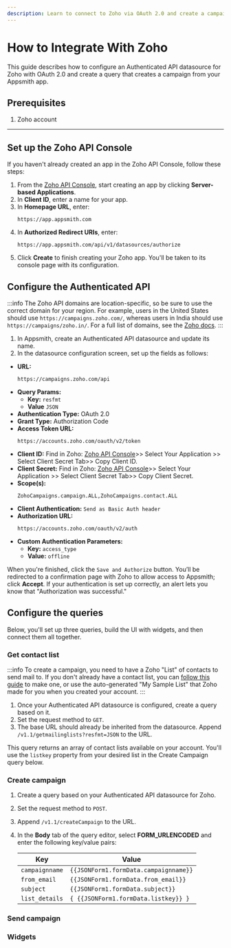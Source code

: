 ```yaml
---
description: Learn to connect to Zoho via OAuth 2.0 and create a campaign from your app.
---
```

# How to Integrate With Zoho

This guide describes how to configure an Authenticated API datasource for Zoho with OAuth 2.0 and create a query that creates a campaign from your Appsmith app.

## Prerequisites

1. Zoho account

---

## Set up the Zoho API Console

If you haven't already created an app in the Zoho API Console, follow these steps:

1. From the [Zoho API Console](https://api-console.zoho.com/), start creating an app by clicking **Server-based Applications**.
1. In **Client ID**, enter a name for your app.
1. In **Homepage URL**, enter:
    ```
    https://app.appsmith.com
    ```
1. In **Authorized Redirect URIs**, enter:
    ```
    https://app.appsmith.com/api/v1/datasources/authorize
    ```
1. Click **Create** to finish creating your Zoho app. You'll be taken to its console page with its configuration.

## Configure the Authenticated API

:::info
The Zoho API domains are location-specific, so be sure to use the correct domain for your region. For example, users in the United States should use `https://campaigns.zoho.com/`, whereas users in India should use `https://campaigns/zoho.in/`. For a full list of domains, see the [Zoho docs](https://www.zoho.com/campaigns/help/developers/data-centers.html).
:::

1. In Appsmith, create an Authenticated API datasource and update its name.
1. In the datasource configuration screen, set up the fields as follows: 

* **URL:**
    ```
    https://campaigns.zoho.com/api
    ```
* **Query Params:**
    * **Key:** `resfmt`
    * **Value** `JSON`
* **Authentication Type:** OAuth 2.0 
* **Grant Type:** Authorization Code  
* **Access Token URL:**
    ```
    https://accounts.zoho.com/oauth/v2/token
    ```
* **Client ID:** Find in Zoho: [Zoho API Console](https://api-console.zoho.com)>> Select Your Application >> Select Client Secret Tab>> Copy Client ID.
* **Client Secret:** Find in Zoho: [Zoho API Console](https://api-console.zoho.com)>> Select Your Application >> Select Client Secret Tab>> Copy Client Secret.
* **Scope(s):**
    ```
    ZohoCampaigns.campaign.ALL,ZohoCampaigns.contact.ALL
    ```
* **Client Authentication:** `Send as Basic Auth header`
* **Authorization URL:**
    ```
    https://accounts.zoho.com/oauth/v2/auth
    ```
* **Custom Authentication Parameters:**
    * **Key:** `access_type`
    * **Value:** `offline`

When you're finished, click the `Save and Authorize` button. You’ll be redirected to a confirmation page with Zoho to allow access to Appsmith; click **Accept**. If your authentication is set up correctly, an alert lets you know that "Authorization was successful."

## Configure the queries

Below, you'll set up three queries, build the UI with widgets, and then connect them all together.

### Get contact list

:::info
To create a campaign, you need to have a Zoho "List" of contacts to send mail to. If you don't already have a contact list, you can [follow this guide](https://help.zoho.com/portal/en/kb/campaigns/user-guide/contact-management/list-management/articles/mailing-list-management#Create_list) to make one, or use the auto-generated "My Sample List" that Zoho made for you when you created your account.
:::

1. Once your Authenticated API datasource is configured, create a query based on it.
1. Set the request method to `GET`.
1. The base URL should already be inherited from the datasource. Append `/v1.1/getmailinglists?resfmt=JSON` to the URL.

This query returns an array of contact lists available on your account. You'll use the `listkey` property from your desired list in the Create Campaign query below.

### Create campaign

1. Create a query based on your Authenticated API datasource for Zoho.
1. Set the request method to `POST`.
1. Append `/v1.1/createCampaign` to the URL.
1. In the **Body** tab of the query editor, select **FORM_URLENCODED** and enter the following key/value pairs:

    | Key | Value |
    |-----|-------|
    | `campaignname` | `{{JSONForm1.formData.campaignname}}` |
    | `from_email` | `{{JSONForm1.formData.from_email}}` |
    | `subject` | `{{JSONForm1.formData.subject}}` |
    | `list_details` | `{ {{JSONForm1.formData.listkey}} }` |


### Send campaign



### Widgets